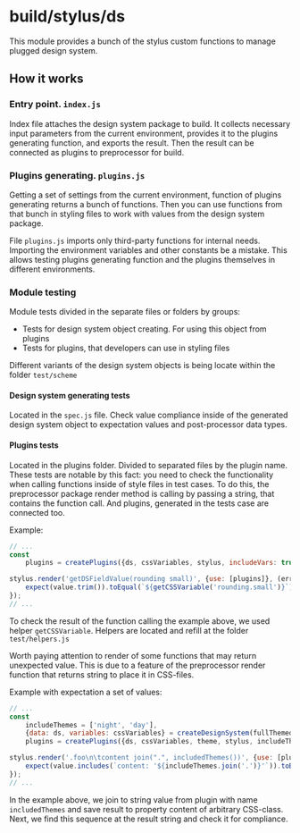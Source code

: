 # build/stylus/ds

This module provides a bunch of the stylus custom functions to manage plugged design system.

## How it works

### Entry point. `index.js`

Index file attaches the design system package to build. It collects necessary input parameters from the current environment, provides it to the plugins generating function, and exports the result. Then the result can be connected as plugins to preprocessor for build.

### Plugins generating. `plugins.js`

Getting a set of settings from the current environment, function of plugins generating returns a bunch of functions. Then you can use functions from that bunch in styling files to work with values from the design system package.

File `plugins.js` imports only third-party functions for internal needs. Importing the environment variables and other constants be a mistake. This allows testing plugins generating function and the plugins themselves in different environments.

### Module testing

Module tests divided in the separate files or folders by groups:

- Tests for design system object creating. For using this object from plugins
- Tests for plugins, that developers can use in styling files

Different variants of the design system objects is being locate within the folder `test/scheme`

#### Design system generating tests

Located in the `spec.js` file. Check value compliance inside of the generated design system object to expectation values and post-processor data types.

#### Plugins tests

Located in the plugins folder. Divided to separated files by the plugin name. These tests are notable by this fact: you need to check the functionality when calling functions inside of style files in test cases. To do this, the preprocessor package render method is calling by passing a string, that contains the function call. And plugins, generated in the tests case are connected too.

Example:

```js
// ...
const
	plugins = createPlugins({ds, cssVariables, stylus, includeVars: true});

stylus.render('getDSFieldValue(rounding small)', {use: [plugins]}, (err, value) => {
	expect(value.trim()).toEqual(`${getCSSVariable('rounding.small')}`);
});
// ...
```

To check the result of the function calling the example above, we used helper `getCSSVariable`. Helpers are located and refill at the folder `test/helpers.js`

Worth paying attention to render of some functions that may return unexpected value. This is due to a feature of the preprocessor render function that returns string to place it in CSS-files.

Example with expectation a set of values:

```js
// ...
const
	includeThemes = ['night', 'day'],
	{data: ds, variables: cssVariables} = createDesignSystem(fullThemed),
	plugins = createPlugins({ds, cssVariables, theme, stylus, includeThemes});

stylus.render('.foo\n\tcontent join(".", includedThemes())', {use: [plugins]}, (err, value) => {
	expect(value.includes(`content: '${includeThemes.join('.')}'`)).toBeTrue();
});
// ...
```

In the example above, we join to string value from plugin with name `includedThemes` and save result to property content of arbitrary CSS-class. Next, we find this sequence at the result string and check it for compliance.
